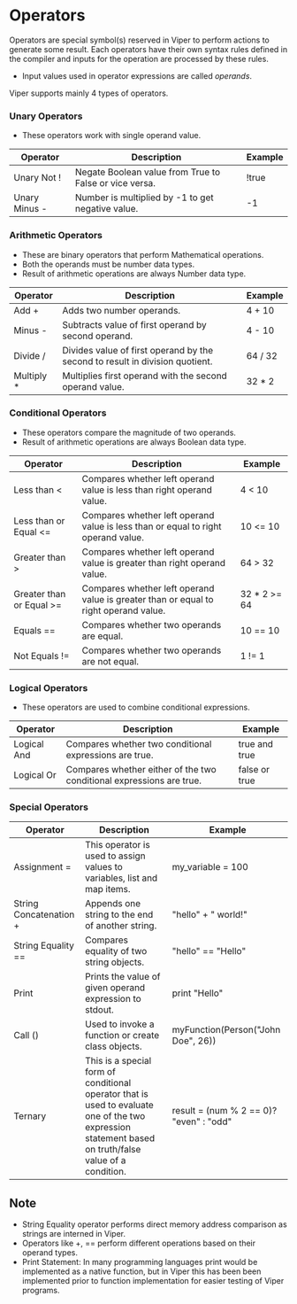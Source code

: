 # Operators <!-- docs/_sidebar.md -->

Operators are special symbol(s) reserved in Viper to perform actions to generate some result. Each operators have their own syntax rules defined in the compiler and inputs for the operation are processed by these rules.

- Input values used in operator expressions are called *operands*.

Viper supports mainly 4 types of operators.
 
### Unary Operators

- These operators work with single operand value.

| Operator | Description | Example |
| ------ | ----------- | ----------- |
| Unary Not ! | Negate Boolean value from True to False or vice versa. | !true |
| Unary Minus - | Number is multiplied by -1 to get negative value. | -1 |

### Arithmetic Operators

- These are binary operators that perform Mathematical operations. 
- Both the operands must be number data types.
- Result of arithmetic operations are always Number data type.

| Operator | Description | Example |
| ------ | ----------- | ----------- |
| Add + | Adds two number operands. | 4 + 10 |
| Minus - | Subtracts value of first operand by second operand. | 4 - 10 |
| Divide / | Divides value of first operand by the second to result in division quotient. | 64 / 32  |
| Multiply * | Multiplies first operand with the second operand value. | 32 * 2 |

### Conditional Operators

- These operators compare the magnitude of two operands.
- Result of arithmetic operations are always Boolean data type.

| Operator | Description | Example |
| ------ | ----------- | ----------- |
| Less than < | Compares whether left operand value is less than right operand value.  | 4 < 10 |
| Less than or Equal <= | Compares whether left operand value is less than or equal to right operand value.  | 10 <= 10 |
| Greater than > | Compares whether left operand value is greater than right operand value. | 64 > 32  |
| Greater than or Equal >= | Compares whether left operand value is greater than or equal to right operand value. | 32 * 2 >= 64 |
| Equals == | Compares whether two operands are equal. | 10 == 10  |
| Not Equals != | Compares whether two operands are not equal. | 1 != 1 |

### Logical Operators

- These operators are used to combine conditional expressions.

| Operator | Description | Example |
| ------ | ----------- | ----------- |
| Logical And | Compares whether two conditional expressions are true. | true and true |
| Logical Or | Compares whether either of the two conditional expressions are true. | false or true |

### Special Operators

| Operator | Description | Example |
| ------ | ----------- | ----------- |
| Assignment = | This operator is used to assign values to variables, list and map items.  | my_variable = 100 |
| String Concatenation + | Appends one string to the end of another string. | "hello" + " world!" |
| String Equality == | Compares equality of two string objects. | "hello" == "Hello"  |
| Print | Prints the value of given operand expression to stdout. | print "Hello" |
| Call () | Used to invoke a function or create class objects. | myFunction(Person("John Doe", 26)) |
| Ternary | This is a special form of conditional operator that is used to evaluate one of the two expression statement based on truth/false value of a condition. | result = (num % 2 == 0)? "even" : "odd" |

## Note

- String Equality operator performs direct memory address comparison as strings are interned in Viper.
- Operators like +, == perform different operations based on their operand types.
- Print Statement:  In many programming languages print would be implemented as a native function, but in Viper this has been been implemented prior to function implementation for easier testing of Viper programs.